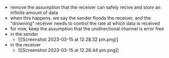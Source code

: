
- remove the assumption that the receiver can safely recive and store an infinite amount of data 
- when this happens, we say the sender floods the receiver, and the "drowning" receiver needs to control the rate at which data is received 
- for now, keep the assumption that the unidirectional channel is error free
- in the sender 
	- ![[Screenshot 2023-03-15 at 12.28.32 pm.png]]
- in the receiver 
	- ![[Screenshot 2023-03-15 at 12.28.44 pm.png]]